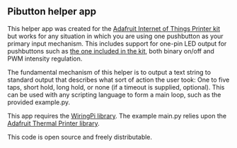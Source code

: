 ## Pibutton helper app

This helper app was created for the [Adafruit Internet of Things Printer kit](http://www.adafruit.com/products/1289) but works for any situation in which you are using one pushbutton as your primary input mechanism.  This includes support for one-pin LED output for pushbuttons such as [the one included in the kit](http://www.adafruit.com/products/481), both binary on/off and PWM intensity regulation.

The fundamental mechanism of this helper is to output a text string to standard output that describes what sort of action the user took: One to five taps, short hold, long hold, or none (if a timeout is supplied, optional).  This can be used with any scripting language to form a main loop, such as the provided example.py.

This app requires the [WiringPi library](https://github.com/WiringPi/WiringPi).  The example main.py relies upon the [Adafruit Thermal Printer library](https://github.com/adafruit/python-thermal-printer).

This code is open source and freely distributable.
